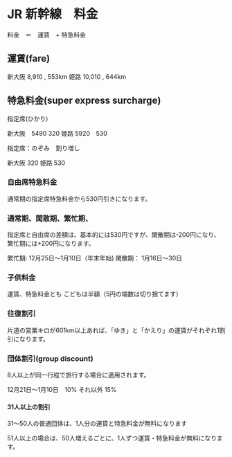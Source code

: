 # JR 新幹線　料金

料金　＝　運賃　+ 特急料金

## 運賃(fare)

新大阪 8,910 , 553km
姫路 10,010 , 644km

## 特急料金(super express surcharge)

指定席(ひかり)

新大阪　5490 320
姫路 5920　530

指定席：のぞみ　割り増し

新大阪 320
姫路 530

### 自由席特急料金

通常期の指定席特急料金から530円引きになります。

### 通常期、閑散期、繁忙期、

指定席と自由席の差額は、基本的には530円ですが、閑散期は-200円になり、繁忙期には+200円になります。

繁忙期: 12月25日〜1月10日（年末年始)
閑散期： 1月16日〜30日

### 子供料金

運賃、特急料金とも
こどもは半額（5円の端数は切り捨てます）

### 往復割引

片道の営業キロが601km以上あれば、「ゆき」と「かえり」の運賃がそれぞれ1割引になります。

### 団体割引(group discount)

8人以上が同一行程で旅行する場合に適用されます。

12月21日〜1月10日　10%
それ以外 15%

#### 31人以上の割引

31〜50人の普通団体は、1人分の運賃と特急料金が無料になります

51人以上の場合は、50人増えるごとに、1人ずつ運賃・特急料金が無料になります。


